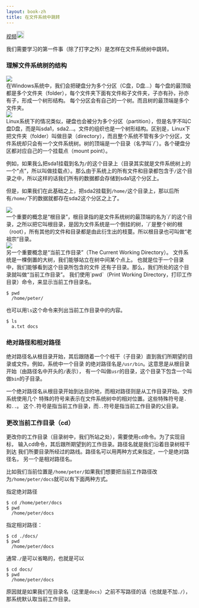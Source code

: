 ```yaml
---
layout: book-zh
title: 在文件系统中跳转
---
```


<a href="http://v.youku.com/v_show/id_XMzY2MDY3NjYw.html">视频<img width="20" height="20" src="http://happypeter.github.com/LGCB-assets/misc/youku.png" /></a>

我们需要学习的第一件事（除了打字之外）是怎样在文件系统树中跳转。

### 理解文件系统树的结构

<div class="slide">
  <img src="/LGCB-assets/bash/nav_1.png" />
</div>
在Windows系统中，我们会把硬盘分为多个分区（C盘，D盘...）每个盘的最顶级都是多个文件夹（folder），每个文件夹下面有文件和子文件夹，子亦有孙，孙亦有子，形成一个树形结构。 每个分区会有自己的一个树。而且树的最顶端是多个文件夹。 
<div class="slide">
  <img src="/LGCB-assets/bash/nav_2.png" />
</div>
Linux系统下的情况类似，硬盘也会被分为多个分区（partition），但是名字不叫C盘D盘，而是叫sda1，sda2...。文件的组织也是一个树形结构。区别是，Linux下把文件夹（folder）叫做目录（directory），而且整个系统不管有多少个分区，文件系统却只会有一个文件系统树。树的顶端是一个目录（名字叫`/`）。各个硬盘分区都对应自己的一个挂载点（mount
point）。

例如，如果我么把sda1挂载到名为`/`的这个目录上（目录其实就是文件系统树上的一个“点”，所以叫做挂载点）。那么由于系统上的所有文件和目录都包含于`/`这个目录之中，所以这样的话我们所有的数据都会存储到sda1这个分区上。

但是，如果我们在此基础之上，把sda2挂载到`/home/`这个目录上，那以后所有`/home/`下的数据就都存在sda2这个分区之上了。
 
<div class="slide">
  <img src="/LGCB-assets/bash/nav_3.png" />
</div>
一个重要的概念是“根目录”，根目录指的是文件系统树的最顶端的名为`/`的这个目录，之所以把它叫根目录，是因为文件系统是一个倒挂的树，`/`是整个树的根（root），所有其他的文件和目录都是由此衍生出的枝蔓。所以根目录也可叫做“老祖宗”目录。

<div class="slide">
  <img src="/LGCB-assets/bash/nav_4.png" />
</div>
 另一个重要概念是“当前工作目录”（The Current Working Directory）。
文件系统是一棵倒置的大树，我们能够站立在树中间某个点上。
也就是位于一个目录中，我们能够看到这个目录所包含的文件
还有子目录。那么，我们所处的这个目录就叫做“当前工作目录”。
我们使用`pwd`（Print Working Directory，打印工作目录）命令，来显示当前工作目录名。

    $ pwd
      /home/peter/

也可以用`ls`这个命令来列出当前工作目录中的内容。

    $ ls
      a.txt docs

### 绝对路径和相对路径
绝对路径名从根目录开始，其后跟随着一个个枝干（子目录）直到我们所期望的目录或文件。例如，系统中一个目录
的绝对路径名是`/usr/bin`。这意思是从根目录开始（由路径名中开头的`/`表示），
有一个叫做`usr`的目录，这个目录下包含一个叫做`bin`的子目录。

一个绝对路径名从根目录开始到达目的地，而相对路径则是从工作目录开始。文件系统使用几个
特殊的符号来表示在文件系统树中的相对位置。这些特殊符号是`.`和`..`。
这个`.`符号是指当前工作目录，而`..`符号是指当前工作目录的父目录。

### 更改当前工作目录（cd）
更改你的工作目录（目录树中，我们所站之处），需要使用`cd`命令。为了实现目标，
输入cd命令，其后跟所期望到的工作目录。路径名就是我们沿着目录树枝干到达
我们所要目录所经过的路线。路径名可以用两种方式来指定，一个是绝对路径名，
另一个是相对路径名。

比如我们当前位置是`/home/peter/`如果我们想要把当前工作路径改为`/home/peter/docs`就可以有下面两种方式。

指定绝对路径

    $ cd /home/peter/docs
    $ pwd
      /home/peter/docs

指定相对路径：

    $ cd ./docs/
    $ pwd
      /home/peter/docs 
  
通常`./`是可以省略的，也就是可以

    $ cd docs/
    $ pwd
      /home/peter/docs 

原因就是如果我们在目录名（这里是`docs`）之前不写路径的话（也就是不加`./`），那系统默认取当前工作目录。

